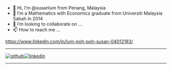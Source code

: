 - 👋 Hi, I’m @susanlum from Penang, Malaysia
- 🌱 I’m a Mathematics with Economics graduate from Universiti Malaysia Sabah in 2014
- 💞️ I’m looking to collaborate on ...
- 📫 How to reach me ...

https://www.linkedin.com/in/lum-poh-poh-susan-04012183/


---
[![github](https://cloud.githubusercontent.com/assets/17016297/18839836/0a06deb4-83d2-11e6-8078-1d0974af0f63.png)][2][![linkedin](https://cloud.githubusercontent.com/assets/17016297/18839848/0fc7e74e-83d2-11e6-8c6a-277fc9d6e067.png)][1]

---


[1]: http://www.github.com/your_contact_info
[2]: https://www.linkedin.com/in/your_contact_info




<!---
susanlum/susanlum is a ✨ special ✨ repository because its `README.md` (this file) appears on your GitHub profile.
You can click the Preview link to take a look at your changes.
--->
